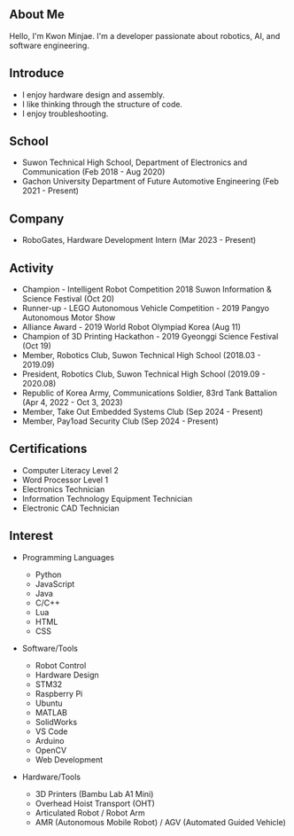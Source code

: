 ## About Me
Hello, I'm Kwon Minjae.
I'm a developer passionate about robotics, AI, and software engineering.


## Introduce
 * I enjoy hardware design and assembly.
 * I like thinking through the structure of code.
 * I enjoy troubleshooting.

## School
 * Suwon Technical High School, Department of Electronics and Communication (Feb 2018 - Aug 2020)
 * Gachon University Department of Future Automotive Engineering (Feb 2021 - Present)
   
## Company
 * RoboGates, Hardware Development Intern (Mar 2023 - Present)

## Activity
 * Champion - Intelligent Robot Competition 2018 Suwon Information & Science Festival (Oct 20)
 * Runner-up - LEGO Autonomous Vehicle Competition - 2019 Pangyo Autonomous Motor Show
 * Alliance Award - 2019 World Robot Olympiad Korea (Aug 11)
 * Champion of 3D Printing Hackathon - 2019 Gyeonggi Science Festival (Oct 19)
 * Member, Robotics Club, Suwon Technical High School (2018.03 - 2019.09)
 * President, Robotics Club, Suwon Technical High School (2019.09 - 2020.08)
 * Republic of Korea Army, Communications Soldier, 83rd Tank Battalion (Apr 4, 2022 - Oct 3, 2023)
 * Member, Take Out Embedded Systems Club (Sep 2024 - Present)
 * Member, Pay1oad Security Club (Sep 2024 - Present)
 
## Certifications

 * Computer Literacy Level 2
 * Word Processor Level 1
 * Electronics Technician
 * Information Technology Equipment Technician
 * Electronic CAD Technician
 
   
## Interest
 * Programming Languages
   * Python
   * JavaScript
   * Java
   * C/C++
   * Lua
   * HTML
   * CSS

 * Software/Tools
   * Robot Control
   * Hardware Design
   * STM32
   * Raspberry Pi
   * Ubuntu
   * MATLAB
   * SolidWorks
   * VS Code
   * Arduino
   * OpenCV
   * Web Development
     
 * Hardware/Tools
   * 3D Printers (Bambu Lab A1 Mini)
   * Overhead Hoist Transport (OHT)
   * Articulated Robot / Robot Arm
   * AMR (Autonomous Mobile Robot) / AGV (Automated Guided Vehicle)
 
<!--
**7ihin/7ihin** is a ✨ _special_ ✨ repository because its `README.md` (this file) appears on your GitHub profile.

Here are some ideas to get you started:

- 🔭 I’m currently working on ...
- 🌱 I’m currently learning ...
- 👯 I’m looking to collaborate on ...
- 🤔 I’m looking for help with ...
- 💬 Ask me about ...
- 📫 How to reach me: ...
- 😄 Pronouns: ...
- ⚡ Fun fact: ...
-->
